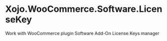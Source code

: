 # Xojo.WooCommerce.Software.LicenseKey
Work with WooCommerce plugin Software Add-On License Keys manager
